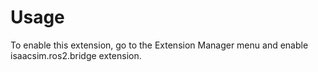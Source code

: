 # Usage

To enable this extension, go to the Extension Manager menu and enable isaacsim.ros2.bridge extension.

